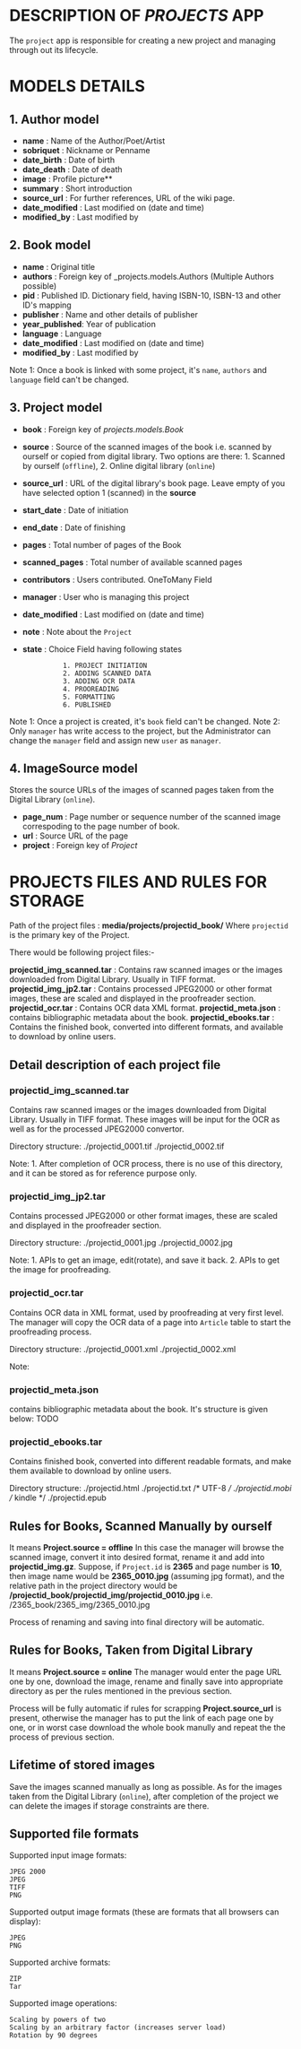 # DESCRIPTION OF _PROJECTS_ APP

The `project` app is responsible for creating a new project and 
managing through out its lifecycle.

# MODELS DETAILS

## 1. Author model

* __name__		: Name of the Author/Poet/Artist
* __sobriquet__		: Nickname or Penname
* __date_birth__	: Date of birth
* __date_death__	: Date of death
* __image__		: Profile picture**
* __summary__		: Short introduction
*  __source_url__	: For further references, URL of the wiki page.
* __date_modified__	: Last modified on (date and time)
* __modified_by__	: Last modified by


## 2. Book model

* __name__		: Original title
* __authors__		: Foreign key of _projects.models.Authors (Multiple Authors possible)
* __pid__		: Published ID. Dictionary field, having ISBN-10, ISBN-13 and other ID's mapping
* __publisher__		: Name and other details of publisher
* __year_published__: Year of publication
* __language__		: Language
* __date_modified__	: Last modified on (date and time)
* __modified_by__	: Last modified by

Note 1: Once a book is linked with some project, it's `name`, `authors` and `language` field can't be changed.


## 3. Project model

* __book__		: Foreign key of _projects.models.Book_
* __source__		: Source of the scanned images of the book i.e. scanned by ourself or copied from digital library. Two options are there: 1. Scanned by ourself (`offline`), 2. Online digital library (`online`)
* __source_url__	: URL of the digital library's book page. Leave empty of you have selected option 1 (scanned) in the __source__
* __start_date__	: Date of initiation
* __end_date__		: Date of finishing
* __pages__		: Total number of pages of the Book
* __scanned_pages__	: Total number of available scanned pages
* __contributors__	: Users contributed. OneToMany Field
* __manager__		: User who is managing this project
* __date_modified__	: Last modified on (date and time)
* __note__		: Note about the `Project`
* __state__		: Choice Field having following states	
				
				1. PROJECT INITIATION
				2. ADDING SCANNED DATA
				3. ADDING OCR DATA
				4. PROOREADING
				5. FORMATTING
				6. PUBLISHED

Note 1: Once a project is created, it's `book` field can't be changed.
Note 2: Only `manager` has write access to the project, but the Administrator can change the `manager` field and assign new `user` as `manager`. 


## 4. ImageSource model

Stores the source URLs of the images of scanned pages taken from the Digital Library 
(`online`).

* __page_num__	: Page number or sequence number of the scanned image correspoding to the page number of book.
* __url__		: Source URL of the page
* __project__	: Foreign key of _Project_



# PROJECTS FILES AND RULES FOR STORAGE

Path of the project files : __media/projects/projectid_book/__
Where `projectid` is the primary key of the Project.

There would be following project files:-

__projectid_img_scanned.tar__ : Contains raw scanned images or the images downloaded from Digital Library. Usually in TIFF format.
__projectid_img_jp2.tar__ : Contains processed JPEG2000 or other format images, these are scaled and displayed in the proofreader section.
__projectid_ocr.tar__ : Contains OCR data XML format.
__projectid_meta.json__ : contains bibliographic metadata about the book.
__projectid_ebooks.tar__ : Contains the finished book, converted into different formats, and available to download by online users.


## Detail description of each project file

### projectid_img_scanned.tar

Contains raw scanned images or the images downloaded from Digital Library. Usually in TIFF format.
These images will be input for the OCR as well as for the processed JPEG2000 convertor.

Directory structure:
	./projectid_0001.tif
	./projectid_0002.tif 

Note:
	1. After completion of OCR process, there is no use of this directory, and it can be stored as for reference purpose only.
	
### projectid_img_jp2.tar

Contains processed JPEG2000 or other format images, these are scaled and displayed in the proofreader section.

Directory structure:
	./projectid_0001.jpg
	./projectid_0002.jpg
	
Note:
	1. APIs to get an image, edit(rotate), and save it back.
	2. APIs to get the image for proofreading.
	
### projectid_ocr.tar

Contains OCR data in XML format, used by proofreading at very first level. The manager will copy the OCR data of a page into `Article` table to start the proofreading process.

Directory structure:
	./projectid_0001.xml
	./projectid_0002.xml
	
Note:


### projectid_meta.json
 
contains bibliographic metadata about the book.
It's structure is given below: TODO


### projectid_ebooks.tar

Contains finished book, converted into different readable formats, and make them available to download by online users.

Directory structure:
	./projectid.html
	./projectid.txt  /* UTF-8 */
	./projectid.mobi /* kindle */
	./projectid.epub
	
## Rules for Books, Scanned Manually by ourself

It means __Project.source = offline__
In this case the manager will browse the scanned image, convert it into desired format, rename it and add into __projectid_img.gz__.
Suppose, if `Project.id` is __2365__ and page number is __10__, 
then image name would be __2365_0010.jpg__ (assuming jpg format), 
and the relative path in the project directory would be __/projectid_book/projectid_img/projectid_0010.jpg__
i.e. /2365_book/2365_img/2365_0010.jpg

Process of renaming and saving into final directory will be automatic.


## Rules for Books, Taken from Digital Library

It means __Project.source = online__
The manager would enter the page URL one by one, download the image, rename and finally save into appropriate directory as per the rules mentioned in the previous section.

Process will be fully automatic if rules for scrapping __Project.source_url__ is present, otherwise the manager has to put the link of each page one by one, or in worst case download the whole book manully and repeat the the process of previous section.

## Lifetime of stored images

Save the images scanned manually as long as possible.
As for the images taken from the Digital Library (`online`), after completion of the project we can delete the images if storage constraints are there.
 
## Supported file formats

Supported input image formats:

    JPEG 2000
    JPEG
    TIFF
    PNG

Supported output image formats (these are formats that all browsers can display):

    JPEG
    PNG

Supported archive formats:

    ZIP
    Tar

Supported image operations:

    Scaling by powers of two
    Scaling by an arbitrary factor (increases server load)
    Rotation by 90 degrees

